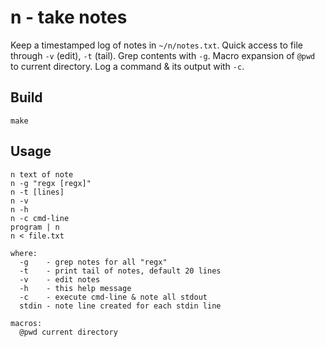 # n - take notes
Keep a timestamped log of notes in `~/n/notes.txt`. Quick access to file through `-v` (edit), `-t` (tail). Grep contents with `-g`. Macro expansion of `@pwd` to current directory. Log a command & its output with `-c`.

## Build
```
make
```
## Usage
```
n text of note
n -g "regx [regx]"
n -t [lines]
n -v
n -h
n -c cmd-line
program | n
n < file.txt

where:
  -g    - grep notes for all "regx"
  -t    - print tail of notes, default 20 lines
  -v    - edit notes
  -h    - this help message
  -c    - execute cmd-line & note all stdout
  stdin - note line created for each stdin line
  
macros:
  @pwd current directory
```
